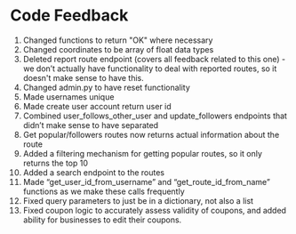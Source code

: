 # Code Feedback

1. Changed functions to return "OK" where necessary
2. Changed coordinates to be array of float data types
3. Deleted report route endpoint (covers all feedback related to this one) - we don’t actually have functionality to deal with reported routes, so it doesn't make sense to have this.
4. Changed admin.py to have reset functionality
5. Made usernames unique
6. Made create user account return user id
7. Combined  user_follows_other_user and update_followers endpoints that didn’t make sense to have separated
8. Get popular/followers routes now returns actual information about the route
9. Added a filtering mechanism for getting popular routes, so it only returns the top 10
10. Added a search endpoint to the routes
11. Made “get_user_id_from_username” and “get_route_id_from_name” functions as we make these calls frequently
12. Fixed query parameters to just be in a dictionary, not also a list
13. Fixed coupon logic to accurately assess validity of coupons, and added ability for businesses to edit their coupons.
